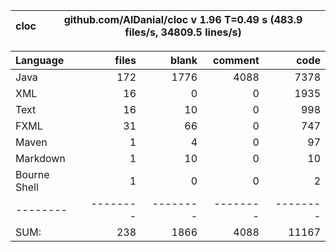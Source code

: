 cloc|github.com/AlDanial/cloc v 1.96  T=0.49 s (483.9 files/s, 34809.5 lines/s)
--- | ---

Language|files|blank|comment|code
:-------|-------:|-------:|-------:|-------:
Java|172|1776|4088|7378
XML|16|0|0|1935
Text|16|10|0|998
FXML|31|66|0|747
Maven|1|4|0|97
Markdown|1|10|0|10
Bourne Shell|1|0|0|2
--------|--------|--------|--------|--------
SUM:|238|1866|4088|11167
